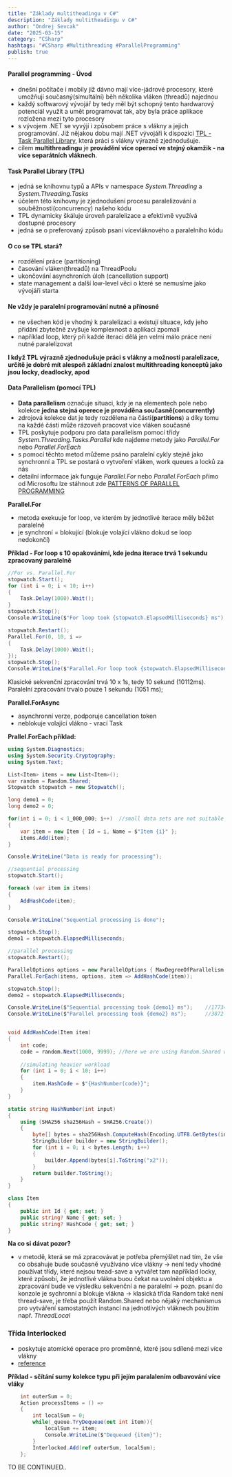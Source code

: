 ```yaml
---
title: "Základy multitheadingu v C#"
description: "Základy multitheadingu v C#"
author: "Ondrej Sevcak"
date: "2025-03-15"
category: "CSharp"
hashtags: "#CSharp #Multithreading #ParallelProgramming"
publish: true
---
```


#### Parallel programming - Úvod

- dnešní počítače i mobily již dávno mají více-jádrové procesory, které umožňují současný(simultální) běh několika vláken (threadů) najednou
- každý softwarový vývojář by tedy měl být schopný tento hardwarový potenciál využít a umět programovat tak, aby byla práce aplikace rozložena mezi tyto procesory
- s vývojem .NET se vyvýjí i způsobem práce s vlákny a jejich programování. Již nějakou dobu mají .NET vývojáři k dispozici [TPL - Task Parallel Library](https://learn.microsoft.com/en-us/dotnet/standard/parallel-programming/task-parallel-library-tpl), která práci s vlákny výrazně zjednodušuje. 
- cílem **multithreadingu** je **provádění více operací ve stejný okamžik - na více separátních vláknech**. 

#### Task Parallel Library (TPL)

- jedná se knihovnu typů a APIs v namespace *System.Threading* a *System.Threading.Tasks*
- účelem této knihovny je zjednodušení procesu paralelizování a souběžnosti(concurrency) našeho kódu
- TPL dynamicky škáluje úroveň paralelizace a efektivně využívá dostupné procesory
- jedná se o preferovaný způsob psaní vícevláknového a paralelního kódu 

#### O co se TPL stará?

- rozdělení práce (partitioning)
- časování vláken(threadů) na ThreadPoolu
- ukončování asynchroních úloh (cancellation support)
- state management a další low-level věci o které se nemusíme jako vývojáři starta

#### Ne vždy je paralelní programování nutné a přínosné

- ne všechen kód je vhodný k paralelizaci a existují situace, kdy jeho přidání zbytečně zvyšuje komplexnost a aplikaci zpomalí
- například loop, který při každé iteraci dělá jen velmi málo práce není nutné paralelizovat

**I když TPL výrazně zjednodušuje práci s vlákny a možnosti paralelizace, určitě je dobré mít alespoň základní znalost multithreading konceptů jako jsou locky, deadlocky, apod**

#### Data Parallelism (pomocí TPL)

- **Data parallelism** označuje situaci, kdy je na elementech pole nebo kolekce **jedna stejná operece je prováděna současně(concurrently)** 
- zdrojová kolekce dat je tedy rozdělena na části(**partitions**) a díky tomu na každé části může rázoveň pracovat více vláken současně
- TPL poskytuje podporu pro data parallelism pomocí třídy *System.Threading.Tasks.Parallel* kde najdeme metody jako *Parallel.For* nebo *Parallel.ForEach*
- s pomocí těchto metod můžeme psáno paralelní cykly stejně jako synchronní a TPL se postará o vytvoření vláken, work queues a locků za nás
- detailní informace jak funguje *Parallel.For* nebo *Parallel.ForEach* přímo od Microsoftu lze stáhnout zde [PATTERNS OF PARALLEL PROGRAMMING](https://www.microsoft.com/en-us/download/details.aspx?id=19222)

**Parallel.For**

- metoda exekuuje for loop, ve kterém by jednotlivé iterace měly běžet paralelně
- je synchroní = blokující (blokuje volající vlákno dokud se loop nedokončí)

**Příklad - For loop s 10 opakováními, kde jedna iterace trvá 1 sekundu zpracovaný paralelně**
```csharp
//For vs. Parallel.For
stopwatch.Start();
for (int i = 0; i < 10; i++)
{
    Task.Delay(1000).Wait();
}
stopwatch.Stop();
Console.WriteLine($"For loop took {stopwatch.ElapsedMilliseconds} ms"); //10112 ms

stopwatch.Restart();
Parallel.For(0, 10, i =>
{
    Task.Delay(1000).Wait();
});
stopwatch.Stop();
Console.WriteLine($"Parallel.For loop took {stopwatch.ElapsedMilliseconds} ms");    //1051 ms
```

Klasické sekvenční zpracování trvá 10 x 1s, tedy 10 sekund (10112ms). Paralelní zpracování trvalo pouze 1 sekundu (1051 ms);

**Parallel.ForAsync**

- asynchronní verze, podporuje cancellation token
- neblokuje volající vlákno - vrací Task

**Prallel.ForEach příklad:**

```csharp
using System.Diagnostics;
using System.Security.Cryptography;
using System.Text;

List<Item> items = new List<Item>();
var random = Random.Shared;
Stopwatch stopwatch = new Stopwatch();

long demo1 = 0;
long demo2 = 0;

for(int i = 0; i < 1_000_000; i++)  //small data sets are not suitable for parallel processing
{
    var item = new Item { Id = i, Name = $"Item {i}" };
    items.Add(item);
}

Console.WriteLine("Data is ready for processing");

//sequential processing
stopwatch.Start();

foreach (var item in items)
{
    AddHashCode(item);
}

Console.WriteLine("Sequential processing is done");

stopwatch.Stop();
demo1 = stopwatch.ElapsedMilliseconds;

//parallel processing
stopwatch.Restart();

ParallelOptions options = new ParallelOptions { MaxDegreeOfParallelism = Environment.ProcessorCount };
Parallel.ForEach(items, options, item => AddHashCode(item));

stopwatch.Stop();
demo2 = stopwatch.ElapsedMilliseconds;

Console.WriteLine($"Sequential processing took {demo1} ms");    //17734 ms
Console.WriteLine($"Parallel processing took {demo2} ms");      //3872 ms


void AddHashCode(Item item)
{
    int code;  
    code = random.Next(1000, 9999); //here we are using Random.Shared which is thread-safe and available since .NET 6
    
    //simulating heavier workload
    for (int i = 0; i < 10; i++)
    {
        item.HashCode = $"{HashNumber(code)}";
    }    
}

static string HashNumber(int input)
{
    using (SHA256 sha256Hash = SHA256.Create())
    {
        byte[] bytes = sha256Hash.ComputeHash(Encoding.UTF8.GetBytes(input.ToString()));
        StringBuilder builder = new StringBuilder();
        for (int i = 0; i < bytes.Length; i++)
        {
            builder.Append(bytes[i].ToString("x2"));
        }
        return builder.ToString();
    }
}

class Item
{
    public int Id { get; set; }
    public string? Name { get; set; }
    public string? HashCode { get; set; }
}
```

**Na co si dávat pozor?**
 - v metodě, která se má zpracovávat je potřeba přemýšlet nad tím, že vše co obsahuje bude současně využíváno více vlákny
   -> není tedy vhodné používat třídy, které nejsou tread-save a vytvářet tam například locky, které způsobí, že jednotlivé vlákna buou čekat na uvolnění objektu a zpracování bude ve výsledku sekvenční a ne paralelní 
   -> pozn. psaní do konzole je sychronní a blokuje vlákna
   -> klasická třída Random také není thread-save, je třeba použít Random.Shared nebo nějaký mechanismus pro vytváření samostatných instancí na jednotlivých vláknech použitím např. *ThreadLocal<T>*


### Třída Interlocked

- poskytuje atomické operace pro proměnné, které jsou sdílené mezi více vlákny
- [reference](https://learn.microsoft.com/en-us/dotnet/api/system.threading.interlocked?view=net-9.0)


**Příklad - sčítání sumy kolekce typu <int> při jejím paralalením odbavování více vláky**
```csharp
    int outerSum = 0;
    Action processItems = () => 
    {
        int localSum = 0;
        while(_queue.TryDequeue(out int item)){
            localSum += item;
            Console.WriteLine($"Dequeued {item}");
        }
        Interlocked.Add(ref outerSum, localSum);
    };
```

TO BE CONTINUED..